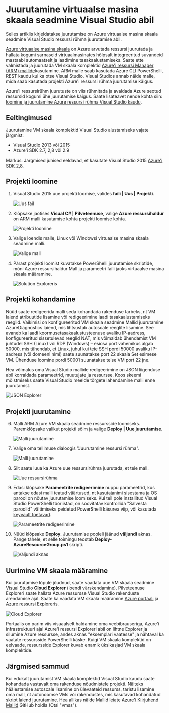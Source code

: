 <properties
    pageTitle="Juurutamine virtuaalse masina skaala seadmine Visual Studio abil | Microsoft Azure'i"
    description="Juurutamine virtuaalse masina skaala komplektid Visual Studio ja ressursihaldur malli abil"
    services="virtual-machine-scale-sets"
    documentationCenter=""
    authors="gbowerman"
    manager="timlt"
    editor=""
    tags="azure-resource-manager"/>

<tags
    ms.service="virtual-machine-scale-sets"
    ms.workload="na"
    ms.tgt_pltfrm="na"
    ms.devlang="na"
    ms.topic="article"
    ms.date="06/13/2016"
    ms.author="guybo"/>

# <a name="deploy-virtual-machine-scale-set-using-visual-studio"></a>Juurutamine virtuaalse masina skaala seadmine Visual Studio abil

Selles artiklis kirjeldatakse juurutamise on Azure virtuaalse masina skaala seadmine Visual Studio ressursi rühma juurutamise abil.


[Azure virtuaalse masina skaala](https://azure.microsoft.com/blog/azure-vm-scale-sets-public-preview/) on Azure arvutada ressursi juurutada ja hallata kogumi sarnaseid virtuaalmasinates hõlpsalt integreeritud suvandeid mastaabi automaatselt ja laadimine tasakaalustamiseks. Saate ette valmistada ja juurutada VM skaala komplektid [Azure'i ressursi Manager (ARM) mallide](https://github.com/Azure/azure-quickstart-templates)kasutamine. ARM malle saab kasutada Azure CLI PowerShelli, REST kaudu kui ka otse Visual Studio. Visual Studios annab näide malle, mida saab kasutada projekti Azure'i ressursi rühma juurutamise käigus.

Azure'i ressursirühm juurutuste on viis rühmitada ja avaldada Azure seotud ressursid kogumi ühe juurutamise käigus. Saate lisateavet nende kohta siin: [loomine ja juurutamine Azure ressursi rühma Visual Studio kaudu](../vs-azure-tools-resource-groups-deployment-projects-create-deploy.md).

## <a name="pre-requisites"></a>Eeltingimused

Juurutamine VM skaala komplektid Visual Studio alustamiseks vajate järgmist:

- Visual Studio 2013 või 2015
- Azure'i SDK 2.7, 2,8 või 2.9

Märkus: Järgmised juhised eeldavad, et kasutate Visual Studio 2015 [Azure'i SDK 2,8](https://azure.microsoft.com/blog/announcing-the-azure-sdk-2-8-for-net/).

## <a name="creating-a-project"></a>Projekti loomine

1. Visual Studio 2015 uue projekti loomise, valides **faili | Uus | Projekti**.

    ![Uus fail][file_new]

2. Klõpsake jaotises **Visual C# | Pilveteenuse**, valige **Azure ressursihaldur** on ARM malli kasutamise kohta projekti loomise kohta.

    ![Projekti loomine][create_project]

3.  Valige loendis malle, Linux või Windowsi virtuaalse masina skaala seadmine malli.

    ![Valige mall][select_Template]

4. Pärast projekti loomist kuvatakse PowerShelli juurutamise skriptide, mõni Azure ressursihaldur Mall ja parameetri faili jaoks virtuaalse masina skaala määramine.

    ![Solution Exploreris][solution_explorer]

## <a name="customize-your-project"></a>Projekti kohandamine

Nüüd saate redigeerida malli seda kohandada rakenduse tarbeks, nt VM laiend atribuutide lisamine või redigeerimine laadi tasakaalustamiseks reeglid. Vaikimisi on konfigureeritud VM skaala seadmine Mallid juurutamine AzureDiagnostics laiend, mis lihtsustab autoscale reeglite lisamine. See avaneb ka laadi koormusetasakaalustusteenuse avaliku IP-aadress, konfigureeritud sissetulevad reeglid NAT, mis võimaldab ühendamist VM juhtudel SSH (Linux) või RDP (Windows) – esiosa port vahemikus algab 50000, mis tähendab, et Linux, juhul kui teie SSH pordi 50000 avaliku IP-aadress (või domeeni nimi) saate suunatakse port 22 skaala Set esimese VM. Ühenduse loomine pordi 50001 suunatakse teise VM port 22 jne.

 Hea võimalus oma Visual Studio mallide redigeerimine on JSON liigenduse abil korraldada parameetrid, muutujate ja ressursse. Koos skeemi mõistmiseks saate Visual Studio meelde tõrgete lahendamine malli enne juurutamist.

![JSON Explorer][json_explorer]

## <a name="deploy-the-project"></a>Projekti juurutamine

6. Malli ARM Azure VM skaala seadmine ressursside loomiseks. Paremklõpsake valikut projekti sõlm ja valige **Deploy | Uue juurutamise**.

    ![Malli juurutamine][5deploy_Template]

7. Valige oma tellimuse dialoogis "Juurutamine ressursi rühma".

    ![Malli juurutamine][6deploy_Template]

8. Siit saate luua ka Azure uue ressursirühma juurutada, et teie mall.

    ![Uue ressursirühma][new_resource]

9. Edasi klõpsake **Parameetrite redigeerimine** nuppu parameetrid, kus antakse edasi malli teatud väärtused, nt kasutajanimi sisestama ja OS parool on nõutav juurutamise loomiseks. Kui teil pole installitud Visual Studio PowerShelli tööriistad, on soovitatav kontrollida "Salvesta paroolid" vältimiseks peidetud PowerShelli käsurea viip, või kasutada [keyvault toetavad](https://azure.microsoft.com/blog/keyvault-support-for-arm-templates/).

    ![Parameetrite redigeerimine][edit_parameters]

10. Nüüd klõpsake **Deploy**. Juurutamise pooleli jäänud **väljundi** aknas. Pange tähele, et selle toimingu teostab **Deploy-AzureResourceGroup.ps1** skripti.

    ![Väljundi aknas][output_window]

## <a name="exploring-your-vm-scale-set"></a>Uurimine VM skaala määramine

Kui juurutamise lõpule jõudnud, saate vaadata uue VM skaala seadmine Visual Studio **Cloud Explorer** (loendi värskendamine). Pilveteenuse Exploreri saate hallata Azure ressursse Visual Studio rakenduste arendamise ajal. Saate ka vaadata VM skaala määramine [Azure portaali](https://portal.azure.com) ja [Azure ressursi Exploreris](https://resources.azure.com/).

![Cloud Explorer][cloud_explorer]

 Portaalis on parim viis visuaalselt haldamine oma veebibrauseriga, Azure'i infrastruktuuri ajal Azure'i ressursi Exploreri abil on lihtne Explorer ja silumine Azure ressursse, andes aknas "eksemplari vaatesse" ja nähtaval ka vaatate ressursside PowerShelli käske. Kuigi VM skaala komplektid on eelvaade, ressursside Explorer kuvab enamik üksikasjad VM skaala komplektide.

## <a name="next-steps"></a>Järgmised sammud

Kui edukalt juurutamist VM skaala komplektid Visual Studio kaudu saate kohandada vastavalt oma rakenduse nõudmistele projekti. Näiteks häälestamise autoscale lisamine on ülevaateid ressurss, taristu lisamine oma mall, nt autonoomse VMs või rakendustes, mis kasutavad kohandatud skript laiend juurutamine. Hea allikas näide Mallid leiate [Azure'i Kiirjuhend Mallid](https://github.com/Azure/azure-quickstart-templates) GitHub hoidla (Otsi "vmss").

[file_new]: ./media/virtual-machine-scale-sets-vs-create/1-FileNew.png
[create_project]: ./media/virtual-machine-scale-sets-vs-create/2-CreateProject.png
[select_Template]: ./media/virtual-machine-scale-sets-vs-create/3b-SelectTemplateLin.png
[solution_explorer]: ./media/virtual-machine-scale-sets-vs-create/4-SolutionExplorer.png
[json_explorer]: ./media/virtual-machine-scale-sets-vs-create/10-JsonExplorer.png
[5deploy_Template]: ./media/virtual-machine-scale-sets-vs-create/5-DeployTemplate.png
[6deploy_Template]: ./media/virtual-machine-scale-sets-vs-create/6-DeployTemplate.png
[new_resource]: ./media/virtual-machine-scale-sets-vs-create/7-NewResourceGroup.png
[edit_parameters]: ./media/virtual-machine-scale-sets-vs-create/8-EditParameter.png
[output_window]: ./media/virtual-machine-scale-sets-vs-create/9-Output.png
[cloud_explorer]: ./media/virtual-machine-scale-sets-vs-create/12-CloudExplorer.png
